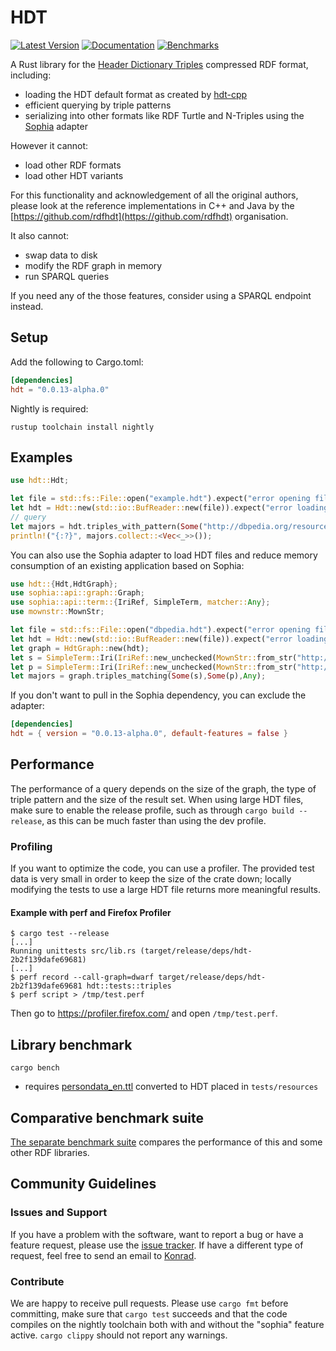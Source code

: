 # HDT

[![Latest Version](https://img.shields.io/crates/v/hdt.svg)](https://crates.io/crates/hdt)
[![Documentation](https://docs.rs/hdt/badge.svg)](https://docs.rs/hdt/)
[![Benchmarks](https://img.shields.io/badge/Benchmarks--x.svg?style=social)](https://github.com/KonradHoeffner/hdt_benchmark/blob/master/benchmark_results.ipynb)

A Rust library for the [Header Dictionary Triples](https://www.rdfhdt.org/) compressed RDF format, including:

* loading the HDT default format as created by [hdt-cpp](https://github.com/rdfhdt/hdt-cpp)
* efficient querying by triple patterns
* serializing into other formats like RDF Turtle and N-Triples using the [Sophia](https://crates.io/crates/sophia) adapter

However it cannot:

* load other RDF formats
* load other HDT variants

For this functionality and acknowledgement of all the original authors, please look at the reference implementations in C++ and Java by the [https://github.com/rdfhdt](https://github.com/rdfhdt) organisation.

It also cannot:

* swap data to disk
* modify the RDF graph in memory
* run SPARQL queries

If you need any of the those features, consider using a SPARQL endpoint instead.

## Setup
Add the following to Cargo.toml:

```toml
[dependencies]
hdt = "0.0.13-alpha.0"
```

Nightly is required:

    rustup toolchain install nightly

## Examples

```rust
use hdt::Hdt;

let file = std::fs::File::open("example.hdt").expect("error opening file");
let hdt = Hdt::new(std::io::BufReader::new(file)).expect("error loading HDT");
// query
let majors = hdt.triples_with_pattern(Some("http://dbpedia.org/resource/Leipzig"), Some("http://dbpedia.org/ontology/major"),None);
println!("{:?}", majors.collect::<Vec<_>>());
```

You can also use the Sophia adapter to load HDT files and reduce memory consumption of an existing application based on Sophia:

```rust
use hdt::{Hdt,HdtGraph};
use sophia::api::graph::Graph;
use sophia::api::term::{IriRef, SimpleTerm, matcher::Any};
use mownstr::MownStr;

let file = std::fs::File::open("dbpedia.hdt").expect("error opening file");
let hdt = Hdt::new(std::io::BufReader::new(file)).expect("error loading HDT");
let graph = HdtGraph::new(hdt);
let s = SimpleTerm::Iri(IriRef::new_unchecked(MownStr::from_str("http://dbpedia.org/resource/Leipzig")));
let p = SimpleTerm::Iri(IriRef::new_unchecked(MownStr::from_str("http://dbpedia.org/ontology/major")));
let majors = graph.triples_matching(Some(s),Some(p),Any);
```

If you don't want to pull in the Sophia dependency, you can exclude the adapter:

```toml
[dependencies]
hdt = { version = "0.0.13-alpha.0", default-features = false }
```

## Performance
The performance of a query depends on the size of the graph, the type of triple pattern and the size of the result set.
When using large HDT files, make sure to enable the release profile, such as through `cargo build --release`, as this can be much faster than using the dev profile.

### Profiling
If you want to optimize the code, you can use a profiler.
The provided test data is very small in order to keep the size of the crate down; locally modifying the tests to use a large HDT file returns more meaningful results.

#### Example with perf and Firefox Profiler

    $ cargo test --release
    [...]
    Running unittests src/lib.rs (target/release/deps/hdt-2b2f139dafe69681)
    [...]
    $ perf record --call-graph=dwarf target/release/deps/hdt-2b2f139dafe69681 hdt::tests::triples
    $ perf script > /tmp/test.perf

Then go to <https://profiler.firefox.com/> and open `/tmp/test.perf`.

## Library benchmark

    cargo bench

* requires [persondata\_en.ttl](http://downloads.dbpedia.org/2016-10/core-i18n/en/persondata_en.ttl.bz2) converted to HDT placed in `tests/resources`

## Comparative benchmark suite

[The separate benchmark suite](https://github.com/KonradHoeffner/hdt_benchmark/blob/master/benchmark_results.ipynb) compares the performance of this and some other RDF libraries.

## Community Guidelines

### Issues and Support
If you have a problem with the software, want to report a bug or have a feature request, please use the [issue tracker](https://github.com/KonradHoeffner/hdt/issues).
If have a different type of request, feel free to send an email to [Konrad](mailto:konrad.hoeffner@uni-leipzig.de).

### Contribute
We are happy to receive pull requests.
Please use `cargo fmt` before committing, make sure that `cargo test` succeeds and that the code compiles on the nightly toolchain both with and without the "sophia" feature active.
`cargo clippy` should not report any warnings.
